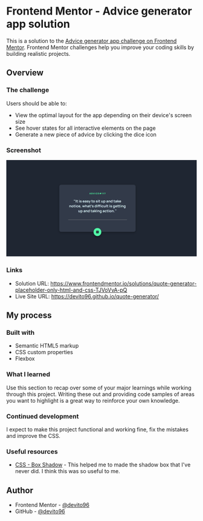 # Frontend Mentor - Advice generator app solution

This is a solution to the [Advice generator app challenge on Frontend Mentor](https://www.frontendmentor.io/challenges/advice-generator-app-QdUG-13db). Frontend Mentor challenges help you improve your coding skills by building realistic projects.


## Overview

### The challenge

Users should be able to:

- View the optimal layout for the app depending on their device's screen size
- See hover states for all interactive elements on the page
- Generate a new piece of advice by clicking the dice icon

### Screenshot
<img src=./src/images/quote-generator.png alt="Project picture">


### Links

- Solution URL: https://www.frontendmentor.io/solutions/quote-generator-placeholder-only-html-and-css-TJVoVvA-pQ
- Live Site URL: https://devito96.github.io/quote-generator/

## My process

### Built with

- Semantic HTML5 markup
- CSS custom properties
- Flexbox

### What I learned

Use this section to recap over some of your major learnings while working through this project. Writing these out and providing code samples of areas you want to highlight is a great way to reinforce your own knowledge.


### Continued development

I expect to make this project functional and working fine, fix the mistakes and improve the CSS.

### Useful resources

- [CSS - Box Shadow](https://www.w3schools.com/css/css3_shadows_box.asp) - This helped me to made the shadow box that I've never did. I think this was so useful to me.

## Author

- Frontend Mentor - [@devito96](https://www.frontendmentor.io/profile/devito96)
- GitHub - [@devito96](https://github.com/devito96)